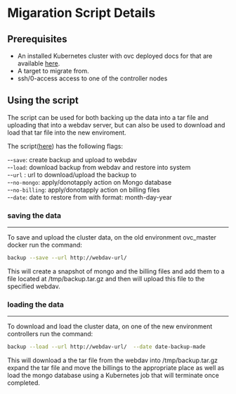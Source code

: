# Migaration Script Details

## Prerequisites

 - An installed Kubernetes cluster with ovc deployed docs for that are available [here](Installation.md).
 - A target to migrate from.
 - ssh/0-access access to one of the controller nodes
 
 
## Using the script

The script can be used for both backing up the data into a tar file and uploading that into a webdav server, but can also be used to download and load that tar file into the new enviroment.

The script([here](../scripts/install/backup)) has the following flags:

  --`save`:         create backup and upload to webdav                      
  --`load`:         download backup from webdav and restore into system     
  --`url` :    url to download/upload the backup to                    
  --`no-mongo`:    apply/donotapply action on Mongo database               
  --`no-billing`:  apply/donotapply action on billing files                
  --`date`:   date to restore from with format: month-day-year        


### saving the data
--------------------
To save and upload the cluster data, on the old environment ovc_master docker run the command:

```bash
backup --save --url http://webdav-url/ 
```

This will create a snapshot of mongo and the billing files and add them to a file located at /tmp/backup.tar.gz and then will upload this file to the specified webdav.


### loading the data
--------------------
To download and load the cluster data, on one of the new environment   controllers run the command:

```bash
backup --load --url http://webdav-url/  --date date-backup-made
```

This will download a the tar file from the webdav into /tmp/backup.tar.gz expand the tar file and move the billings to the appropriate place as well as load the mongo database using a Kubernetes job that will terminate once completed.